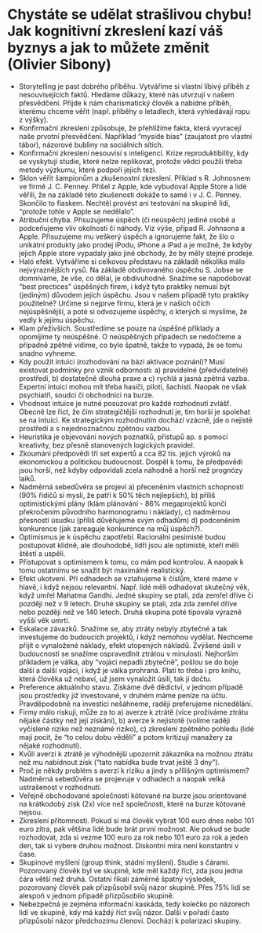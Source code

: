 # Chystáte se udělat strašlivou chybu! Jak kognitivní zkreslení kazí váš byznys a jak to můžete změnit (Olivier Sibony)
* Storytelling je past dobrého příběhu. Vytváříme si vlastní líbivý příběh z nesouvisejících faktů. Hledáme důkazy, které nás utvrzují v našem přesvědčení. Přijde k nám charismatický člověk a nabídne příběh, kterému chceme věřit (např. příběhy o letadlech, která vyhledávají ropu z výšky).
* Konfirmační zkreslení způsobuje, že přehlížíme fakta, která vyvracejí naše prvotní přesvědčení. Například “myside bias” (zaujatost pro vlastní tábor), názorové bubliny na sociálních sítích.
* Konfirmační zkreslení nesouvisí s inteligencí. Krize reproduktibility, kdy se vyskytují studie, které nelze replikovat, protože vědci použili třeba metody výzkumu, které podpoří jejich tezi. 
* Sklon věřit šampionům a zkušenostní zkreslení. Příklad s R. Johnosnem ve firmě J. C. Penney. Přišel z Apple, kde vybudoval Apple Store a lidé věřili, že na základě této zkušenosti dokáže to samé i v J. C. Penney. Skončilo to fiaskem. Nechtěl provést ani testování na skupině lidí, “protože tohle v Apple se nedělalo”. 
* Atribuční chyba. Přisuzujeme úspěch (či neúspěch) jediné osobě a podceňujeme vliv okolností či náhody. Viz výše, případ R. Johnsona a Apple. Přisuzujeme mu veškerý úspěch a ignorujeme fakt, že šlo o unikátní produkty jako prodej iPodu, iPhone a iPad a je možné, že kdyby jejich Apple store vypadaly jako jiné obchody, že by měly stejné prodeje.
* Haló efekt. Vytváříme si celkovou představu na základě několika málo nejvýraznějších rysů. Na základě obdivovaného úspěchu S. Jobse se domníváme, že vše, co dělal, je obdivuhodné. Snažíme se napodobovat “best prectices” úspěšných firem, i když tyto praktiky nemusí být (jediným) důvodem jejich úspěchu. Jsou v našem případě tyto praktiky použitelné? Určíme si nejprve firmu, která je v našich očích nejúspěšnější, a poté si odvozujeme úspěchy, o kterých si myslíme, že vedly k jejímu úspěchu. 
* Klam přeživších. Soustředíme se pouze na úspěšné příklady a opomíjíme ty neúspěšné. O neúspěšných případech se nedočteme a případně zpětně vidíme, co bylo špatně, takže to vypadá, že se tomu snadno vyhneme.
* Kdy použít intuici (rozhodování na bázi aktivace poznání)? Musí existovat podmínky pro vznik odbornosti: a) pravidelné (předvídatelné) prostředí, b) dostatečně dlouhá praxe a c) rychlá a jasná zpětná vazba. Expertní intuici mohou mít třeba hasiči, piloti, šachisti. Naopak ne však psychiatři, soudci či obchodníci na burze. 
* Vhodnost intuice je nutné posuzovat pro každé rozhodnutí zvlášť. Obecně lze říct, že čím strategičtější rozhodnutí je, tím horší je spolehat se na intuici. Ke strategickým rozhodnutím dochází vzácně, jde o nejisté prostředí a s nejednoznačnou zpětnou vazbou.
* Heuristika je objevování nových poznatků, přístupů ap. s pomocí kreativity, bez přesně stanovených logických pravidel.
* Zkoumání předpovědi tří set expertů a cca 82 tis. jejich výroků na ekonomickou a politickou budoucnost. Dospěl k tomu, že předpovědi jsou horší, než kdyby odpovídali zcela náhodně a horší než prognózy laiků.
* Nadměrná sebedůvěra se projeví a) přeceněním vlastních schopností (90% řidičů si myslí, že patří k 50% těch nejlepších), b) příliš optimistickými plány (klám plánování - 86% megaprojektů končí překročením původního harmonogramu i náklady), c) nadměrnou přesností úsudku (příliš důvěřujeme svým odhadům) d) podceněním konkurence (jak zareaguje konkurence na můj úspěch?).
* Optimismus je k úspěchu zapotřebí. Racionální pesimisté budou postupovat klidně, ale dlouhodobě, lídři jsou ale optimisté, kteří měli štěstí a uspěli.
* Přistupovat s optimismem k tomu, co mám pod kontrolou. A naopak k tomu ostatnímu se snažit být maximálně realistický.
* Efekt ukotvení. Při odhadech se vztahujeme k číslům, které máme v hlavě, i když nejsou relevantní. Např. lidé měli odhadovat skutečný věk, když umřel Mahatma Gandhi. Jedné skupiny se ptali, zda zemřel dříve či později než v 9 letech. Druhé skupiny se ptali, zda zda zemřel dříve nebo později než ve 140 letech. Druhá skupina poté tipovala výrazně vyšší věk umrtí.
* Eskalace závazků. Snažíme se, aby ztráty nebyly zbytečné a tak investujeme do budoucích projektů, i když nemohou vydělat. Nechceme přijít o vynaložené náklady, efekt utopených nákladů. Zvýšené úsilí v budoucnosti se snažíme ospravedlnit ztrátou v minulosti. Nejhorším příkladem je válka, aby “vojáci nepadli zbytečně”, pošlou se do boje další a další vojáci, i když je válka prohraná. Platí to třeba i pro knihu, která člověka už nebaví, už jsem vynaložit úsilí, tak ji dočtu.
* Preference aktuálního stavu. Získáme dvě dědictví, v jednom případě jsou prostředky již investované, v druhém máme peníze na účtu. Pravděpodobně na investici nešáhneme, raději preferujeme nicnedělání.
* Firmy málo riskují, může za to a) averze k ztrátě (více prožíváme ztrátu nějaké částky než její získání), b) averze k nejistotě (volíme raději vyčíslené riziko než neznámé riziko), c) zkreslení zpětného pohledu (lidé mají pocit, že “to celou dobu věděli” a potom kritizují manažery za nějaké rozhodnutí).
* Kvůli averzi k ztrátě je výhodnější upozornit zákazníka na možnou ztrátu než mu nabídnout zisk (“tato nabídka bude trvat ještě 3 dny”).
* Proč je někdy problém s averzí k riziku a jindy s přílišným optimismem? Nadměrná sebedůvěra se projevuje v odhadech a naopak velká ustrašenost v rozhodnutí.
* Veřejně obchodované společnosti kótované na burze jsou orientované na krátkodobý zisk (2x) více než společnosti, které na burze kótované nejsou.
* Zkreslení přítomnosti. Pokud si má člověk vybrat 100 euro dnes nebo 101 euro zítra, pak většina lidé bude brát první možnost. Ale pokud se bude rozhodovat, zda si vezme 100 euro za rok nebo 101 euro za rok a jeden den, tak si vybere druhou možnost. Diskontní míra není konstantní v čase.
* Skupinové myšlení (group think, stádní myšlení). Studie s čárami. Pozorovaný člověk byl ve skupině, kde měl každý říct, zda jsou jedna čára větší než druhá. Ostatní říkali záměrně špatný výsledek, pozorovaný člověk pak přizpůsobil svůj názor skupině. Přes 75% lidí se alespoň v jednom případě přizpůsobilo skupině.
* Nebezpečná je zejména informační kaskáda, tedy kolečko po názorech lidí ve skupině, kdy má každý říct svůj názor. Další v pořadí často přizpůsobí názor předchozímu členovi. Dochází k polarizaci skupiny.
